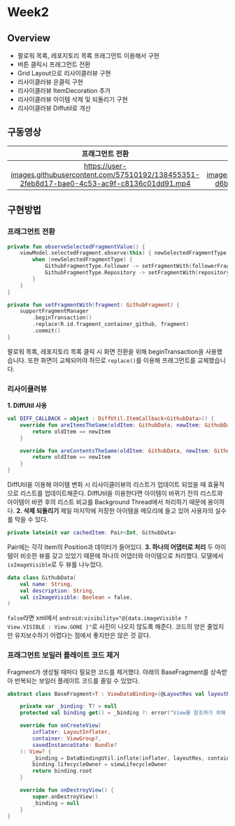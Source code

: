 # Week2
## Overview
- 팔로워 목록, 레포지토리 목록 프래그먼트 이용해서 구현
- 버튼 클릭시 프래그먼트 전환
- Grid Layout으로 리사이클러뷰 구현
- 리사이클러뷰 온클릭 구현
- 리사이클러뷰 ItemDecoration 추가
- 리사이클러뷰 아이템 삭제 및 되돌리기 구현
- 리사이클러뷰 Diffutil로 개선

## 구동영상
|프래그먼트 전환|아이템 클릭|아이템 삭제|
|:---:|:---:|:---:|
| https://user-images.githubusercontent.com/57510192/138455351-2feb8d17-bae0-4c53-ac9f-c8136c01dd91.mp4 | https://user-images.githubusercontent.com/57510192/138455291-d6bc6e5e-8901-47aa-94db-ece120dbef83.mp4 | https://user-images.githubusercontent.com/57510192/138455295-b2160fe0-5c83-4d66-b616-2e1d5fd590d1.mp4 |

## 구현방법

### 프래그먼트 전환
```kotlin
private fun observeSelectedFragmentValue() {
    viewModel.selectedFragment.observe(this) { newSelectedFragmentType ->
        when (newSelectedFragmentType) {
            GithubFragmentType.Follower -> setFragmentWith(followerFragment)
            GithubFragmentType.Repository -> setFragmentWith(repositoryFragment)
        }
    }
}

private fun setFragmentWith(fragment: GithubFragment) {
    supportFragmentManager
        .beginTransaction()
        .replace(R.id.fragment_container_github, fragment)
        .commit()
}
```
팔로워 목록, 레포지토리 목록 클릭 시 화면 전환을 위해 beginTransaction을 사용했습니다. 또한 화면이 교체되어야 하므로 `replace()`를 이용해 프래그먼트를 교체했습니다.

### 리사이클러뷰
**1. DiffUtil 사용**
```kotlin
val DIFF_CALLBACK = object : DiffUtil.ItemCallback<GithubData>() {
    override fun areItemsTheSame(oldItem: GithubData, newItem: GithubData): Boolean {
        return oldItem == newItem
    }

    override fun areContentsTheSame(oldItem: GithubData, newItem: GithubData): Boolean {
        return oldItem == newItem
    }
}
```
DiffUtil을 이용해 아이템 변화 시 리사이클러뷰의 리스트가 업데이트 되었을 때 효율적으로 리스트를 업데이트해준다. DiffUtil을 이용한다면 아이템이 바뀌기 전의 리스트와 아이템이 바뀐 후의 리스트 비교를 Background Thread에서 처리하기 때문에 용이하다.
**2. 삭제 되돌리기**
제일 마지막에 저장한 아이템을 메모리에 들고 있어 사용자의 실수를 막을 수 있다.
```kotlin
private lateinit var cachedItem: Pair<Int, GithubData>
```
Pair에는 각각 Item의 Position과 데이터가 들어있다.
**3. 하나의 어댑터로 처리**
두 아이템이 비슷한 뷰를 갖고 있었기 때문에 하나의 어댑터와 아이템으로 처리했다. 모델에서 `isImageVisible`로 두 뷰를 나누었다.
```kotlin
data class GithubData(
    val name: String,
    val description: String,
    val isImageVisible: Boolean = false,
)
```
`false`라면 xml에서 `android:visibility="@{data.imageVisible ? View.VISIBLE : View.GONE }"`로 사진이 나오지 않도록 해준다.
코드의 양은 줄었지만 유지보수하기 어렵다는 점에서 좋지만은 않은 것 같다.

### 프래그먼트 보일러 플레이트 코드 제거
Fragment가 생성될 때마다 필요한 코드를 제거했다. 아래의 BaseFragment를 상속받아 반복되는 보일러 플레이트 코드를 줄일 수 있었다.
```kotlin
abstract class BaseFragment<T : ViewDataBinding>(@LayoutRes val layoutRes: Int) : Fragment() {

    private var _binding: T? = null
    protected val binding get() = _binding ?: error("View를 참조하기 위해 binding이 초기화되지 않았습니다.")

    override fun onCreateView(
        inflater: LayoutInflater,
        container: ViewGroup?,
        savedInstanceState: Bundle?
    ): View? {
        _binding = DataBindingUtil.inflate(inflater, layoutRes, container, false)
        binding.lifecycleOwner = viewLifecycleOwner
        return binding.root
    }

    override fun onDestroyView() {
        super.onDestroyView()
        _binding = null
    }
}
```